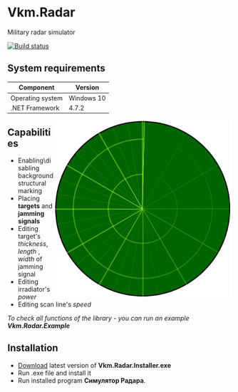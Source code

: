 # Vkm.Radar
Military radar simulator

[![Build status](https://picolino-dev.visualstudio.com/Vkm.Radar/_apis/build/status/Vkm.Radar%20Build)](https://picolino-dev.visualstudio.com/Vkm.Radar/_build/latest?definitionId=2)
## System requirements
|Component               |Version   |
|------------------------|----------|
|Operating system        |Windows 10|
|.NET Framework          |4.7.2     |

<img align="right" width="400" height="400" src="https://github.com/picolino/Vkm.Radar/blob/master/Images/Empty-Radar.png">

## Capabilities
- Enabling\disabling background structural marking
- Placing **targets** and **jamming signals**
- Editing target's _thickness_, _length_ , _width_ of jamming signal
- Editing irradiator's _power_
- Editing scan line's _speed_

_To check all functions of the library - you can run an example **Vkm.Radar.Example**_

## Installation
- [Download](https://github.com/PicOLinO/Vkm.Radar/releases/latest) latest version of **Vkm.Radar.Installer.exe**
- Run .exe file and install it
- Run installed program **Симулятор Радара**.
